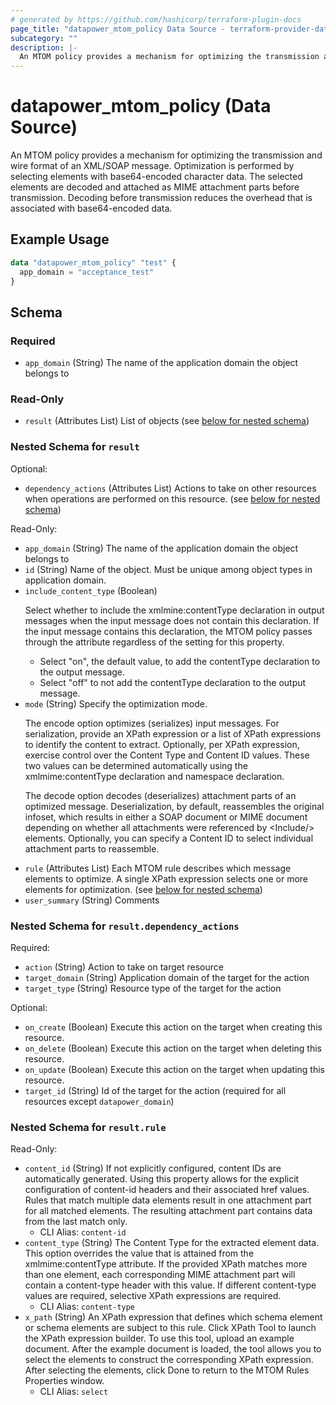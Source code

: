 ```yaml
---
# generated by https://github.com/hashicorp/terraform-plugin-docs
page_title: "datapower_mtom_policy Data Source - terraform-provider-datapower"
subcategory: ""
description: |-
  An MTOM policy provides a mechanism for optimizing the transmission and wire format of an XML/SOAP message. Optimization is performed by selecting elements with base64-encoded character data. The selected elements are decoded and attached as MIME attachment parts before transmission. Decoding before transmission reduces the overhead that is associated with base64-encoded data.
---
```


# datapower_mtom_policy (Data Source)

An MTOM policy provides a mechanism for optimizing the transmission and wire format of an XML/SOAP message. Optimization is performed by selecting elements with base64-encoded character data. The selected elements are decoded and attached as MIME attachment parts before transmission. Decoding before transmission reduces the overhead that is associated with base64-encoded data.

## Example Usage

```terraform
data "datapower_mtom_policy" "test" {
  app_domain = "acceptance_test"
}
```

<!-- schema generated by tfplugindocs -->
## Schema

### Required

- `app_domain` (String) The name of the application domain the object belongs to

### Read-Only

- `result` (Attributes List) List of objects (see [below for nested schema](#nestedatt--result))

<a id="nestedatt--result"></a>
### Nested Schema for `result`

Optional:

- `dependency_actions` (Attributes List) Actions to take on other resources when operations are performed on this resource. (see [below for nested schema](#nestedatt--result--dependency_actions))

Read-Only:

- `app_domain` (String) The name of the application domain the object belongs to
- `id` (String) Name of the object. Must be unique among object types in application domain.
- `include_content_type` (Boolean) <p>Select whether to include the xmlmine:contentType declaration in output messages when the input message does not contain this declaration. If the input message contains this declaration, the MTOM policy passes through the attribute regardless of the setting for this property.</p><ul><li>Select "on", the default value, to add the contentType declaration to the output message.</li><li>Select "off" to not add the contentType declaration to the output message.</li></ul>
- `mode` (String) Specify the optimization mode. <p>The encode option optimizes (serializes) input messages. For serialization, provide an XPath expression or a list of XPath expressions to identify the content to extract. Optionally, per XPath expression, exercise control over the Content Type and Content ID values. These two values can be determined automatically using the xmlmime:contentType declaration and namespace declaration.</p><p>The decode option decodes (deserializes) attachment parts of an optimized message. Deserialization, by default, reassembles the original infoset, which results in either a SOAP document or MIME document depending on whether all attachments were referenced by &lt;Include/> elements. Optionally, you can specify a Content ID to select individual attachment parts to reassemble.</p>
- `rule` (Attributes List) Each MTOM rule describes which message elements to optimize. A single XPath expression selects one or more elements for optimization. (see [below for nested schema](#nestedatt--result--rule))
- `user_summary` (String) Comments

<a id="nestedatt--result--dependency_actions"></a>
### Nested Schema for `result.dependency_actions`

Required:

- `action` (String) Action to take on target resource
- `target_domain` (String) Application domain of the target for the action
- `target_type` (String) Resource type of the target for the action

Optional:

- `on_create` (Boolean) Execute this action on the target when creating this resource.
- `on_delete` (Boolean) Execute this action on the target when deleting this resource.
- `on_update` (Boolean) Execute this action on the target when updating this resource.
- `target_id` (String) Id of the target for the action (required for all resources except `datapower_domain`)


<a id="nestedatt--result--rule"></a>
### Nested Schema for `result.rule`

Read-Only:

- `content_id` (String) If not explicitly configured, content IDs are automatically generated. Using this property allows for the explicit configuration of content-id headers and their associated href values. Rules that match multiple data elements result in one attachment part for all matched elements. The resulting attachment part contains data from the last match only.
  - CLI Alias: `content-id`
- `content_type` (String) The Content Type for the extracted element data. This option overrides the value that is attained from the xmlmime:contentType attribute. If the provided XPath matches more than one element, each corresponding MIME attachment part will contain a content-type header with this value. If different content-type values are required, selective XPath expressions are required.
  - CLI Alias: `content-type`
- `x_path` (String) An XPath expression that defines which schema element or schema elements are subject to this rule. Click XPath Tool to launch the XPath expression builder. To use this tool, upload an example document. After the example document is loaded, the tool allows you to select the elements to construct the corresponding XPath expression. After selecting the elements, click Done to return to the MTOM Rules Properties window.
  - CLI Alias: `select`
